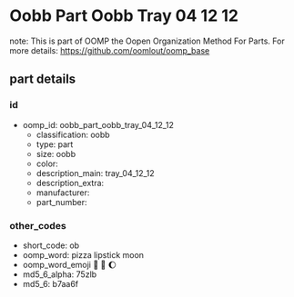 # Oobb Part Oobb Tray 04 12 12  

note: This is part of OOMP the Oopen Organization Method For Parts. For more details: https://github.com/oomlout/oomp_base

##  part details





### id
* oomp_id: oobb_part_oobb_tray_04_12_12
  * classification: oobb
  * type: part
  * size: oobb
  * color: 
  * description_main: tray_04_12_12
  * description_extra: 
  * manufacturer: 
  * part_number: 

### other_codes
* short_code: ob
* oomp_word: pizza lipstick moon
* oomp_word_emoji :pizza: :lipstick: :moon:
* md5_6_alpha: 75zlb
* md5_6: b7aa6f